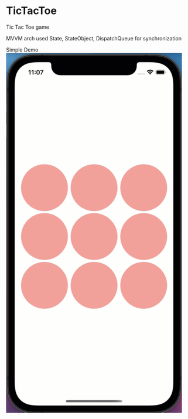 # TicTacToe
Tic Tac Toe game

MVVM arch
used State, StateObject, DispatchQueue for synchronization


Simple Demo
<img src="tic_tac_toe_demo.gif" width="480" />
